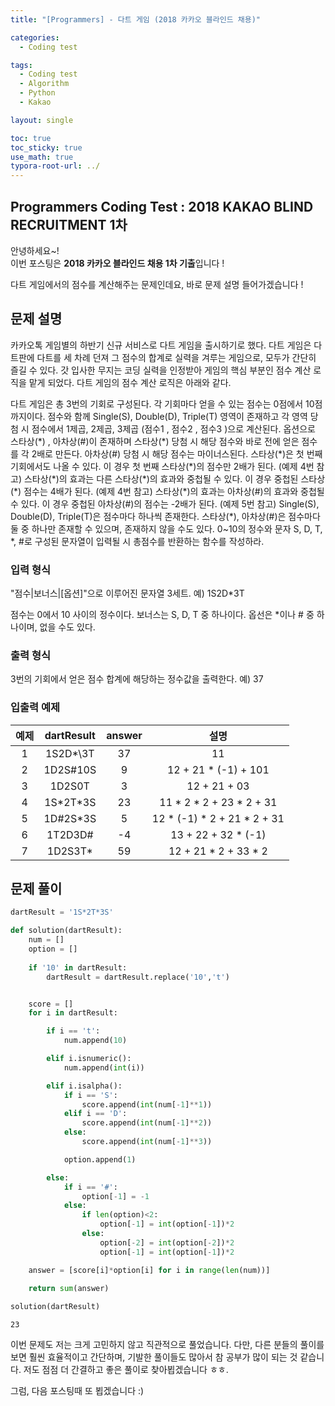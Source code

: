 ```yaml
---
title: "[Programmers] - 다트 게임 (2018 카카오 블라인드 채용)"

categories:
  - Coding test

tags:
  - Coding test
  - Algorithm
  - Python
  - Kakao

layout: single

toc: true
toc_sticky: true
use_math: true
typora-root-url: ../
---
```

## Programmers Coding Test : 2018 KAKAO BLIND RECRUITMENT 1차

안녕하세요~!  
이번 포스팅은 **2018 카카오 블라인드 채용 1차 기출**입니다 !  
  
다트 게임에서의 점수를 계산해주는 문제인데요, 바로 문제 설명 들어가겠습니다 !  

## 문제 설명

카카오톡 게임별의 하반기 신규 서비스로 다트 게임을 출시하기로 했다. 다트 게임은 다트판에 다트를 세 차례 던져 그 점수의 합계로 실력을 겨루는 게임으로, 모두가 간단히 즐길 수 있다.
갓 입사한 무지는 코딩 실력을 인정받아 게임의 핵심 부분인 점수 계산 로직을 맡게 되었다. 다트 게임의 점수 계산 로직은 아래와 같다.

다트 게임은 총 3번의 기회로 구성된다.
각 기회마다 얻을 수 있는 점수는 0점에서 10점까지이다.
점수와 함께 Single(S), Double(D), Triple(T) 영역이 존재하고 각 영역 당첨 시 점수에서 1제곱, 2제곱, 3제곱 (점수1 , 점수2 , 점수3 )으로 계산된다.
옵션으로 스타상(\*) , 아차상(#)이 존재하며 스타상($*$) 당첨 시 해당 점수와 바로 전에 얻은 점수를 각 2배로 만든다. 아차상(#) 당첨 시 해당 점수는 마이너스된다.
스타상(\*)은 첫 번째 기회에서도 나올 수 있다. 이 경우 첫 번째 스타상(\*)의 점수만 2배가 된다. (예제 4번 참고)
스타상(\*)의 효과는 다른 스타상($*$)의 효과와 중첩될 수 있다. 이 경우 중첩된 스타상(\*) 점수는 4배가 된다. (예제 4번 참고)
스타상(\*)의 효과는 아차상(#)의 효과와 중첩될 수 있다. 이 경우 중첩된 아차상(#)의 점수는 -2배가 된다. (예제 5번 참고)
Single(S), Double(D), Triple(T)은 점수마다 하나씩 존재한다.
스타상(\*), 아차상(#)은 점수마다 둘 중 하나만 존재할 수 있으며, 존재하지 않을 수도 있다.
0~10의 정수와 문자 S, D, T, \*, #로 구성된 문자열이 입력될 시 총점수를 반환하는 함수를 작성하라.

### 입력 형식
"점수|보너스|[옵션]"으로 이루어진 문자열 3세트.
예) 1S2D*3T

점수는 0에서 10 사이의 정수이다.
보너스는 S, D, T 중 하나이다.
옵선은 \*이나 # 중 하나이며, 없을 수도 있다.

### 출력 형식
3번의 기회에서 얻은 점수 합계에 해당하는 정수값을 출력한다.
예) 37

### 입출력 예제

|예제|dartResult|answer|설명|
|:---:|:---:|:---:|:---:|
|1|1S2D*\3T|37|11|\* 2 + 22 \* 2 + 33|
|2|1D2S#10S|9|12 + 21 \* (-1) + 101|
|3|1D2S0T|3|12 + 21 + 03|
|4|1S\*2T\*3S|23|11 \* 2 * 2 + 23 \* 2 + 31|
|5|1D#2S\*3S|5|12 \* (-1) * 2 + 21 * 2 + 31|
|6|1T2D3D#|-4|13 + 22 + 32 \* (-1)|
|7|1D2S3T\*|59|12 + 21 \* 2 + 33 \* 2|

## 문제 풀이


```python
dartResult = '1S*2T*3S'

def solution(dartResult):
    num = []
    option = []
    
    if '10' in dartResult:
        dartResult = dartResult.replace('10','t')


    score = []
    for i in dartResult:

        if i == 't':
            num.append(10)

        elif i.isnumeric():
            num.append(int(i))

        elif i.isalpha():
            if i == 'S':
                score.append(int(num[-1]**1))
            elif i == 'D':
                score.append(int(num[-1]**2))
            else:
                score.append(int(num[-1]**3))

            option.append(1)

        else:
            if i == '#':
                option[-1] = -1
            else:
                if len(option)<2:
                    option[-1] = int(option[-1])*2
                else:
                    option[-2] = int(option[-2])*2
                    option[-1] = int(option[-1])*2

    answer = [score[i]*option[i] for i in range(len(num))]

    return sum(answer)
          
solution(dartResult)

```




    23



이번 문제도 저는 크게 고민하지 않고 직관적으로 풀었습니다. 다만, 다른 분들의 풀이를 보면 훨씬 효율적이고 간단하며, 기발한 풀이들도 많아서 참 공부가 많이 되는 것 같습니다. 저도 점점 더 간결하고 좋은 풀이로 찾아뵙겠습니다 ㅎㅎ.

그럼, 다음 포스팅때 또 뵙겠습니다 :)  
